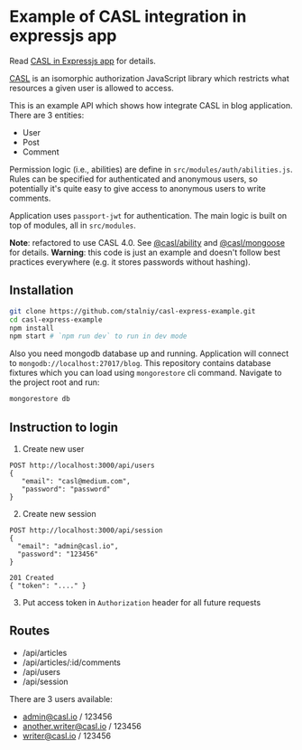 # Example of CASL integration in expressjs app

Read [CASL in Expressjs app][casl-express-example] for details.

[CASL](https://casl.js.org) is an isomorphic authorization JavaScript library which restricts what resources a given user is allowed to access.

This is an example API which shows how integrate CASL in blog application. There are 3 entities:
* User
* Post
* Comment

Permission logic (i.e., abilities) are define in `src/modules/auth/abilities.js`. Rules can be specified for authenticated and anonymous users, so potentially it's quite easy to give access to anonymous users to write comments.

Application uses `passport-jwt` for authentication. The main logic is built on top of modules, all in `src/modules`.

**Note**: refactored to use CASL 4.0. See [@casl/ability][casl-ability] and [@casl/mongoose][casl-mongoose] for details.
**Warning**: this code is just an example and doesn't follow best practices everywhere (e.g. it stores passwords without hashing).

## Installation

```sh
git clone https://github.com/stalniy/casl-express-example.git
cd casl-express-example
npm install
npm start # `npm run dev` to run in dev mode
```

Also you need mongodb database up and running. Application will connect to `mongodb://localhost:27017/blog`. This repository contains database fixtures which you can load using `mongorestore` cli command. Navigate to the project root and run:

```sh
mongorestore db
```


## Instruction to login

1. Create new user

```
POST http://localhost:3000/api/users
{
   "email": "casl@medium.com",
   "password": "password"
}
```

2. Create new session

```
POST http://localhost:3000/api/session
{
  "email": "admin@casl.io",
  "password": "123456"
}

201 Created
{ "token": "...." }
```

3. Put access token in `Authorization` header for all future requests


## Routes

* /api/articles
* /api/articles/:id/comments
* /api/users
* /api/session

There are 3 users available:
* admin@casl.io / 123456
* another.writer@casl.io / 123456
* writer@casl.io / 123456

[casl-express-example]: https://medium.com/@sergiy.stotskiy/authorization-with-casl-in-express-app-d94eb2e2b73b
[casl-ability]: https://github.com/stalniy/casl/tree/master/packages/casl-ability
[casl-mongoose]: https://github.com/stalniy/casl/tree/master/packages/casl-mongoose
